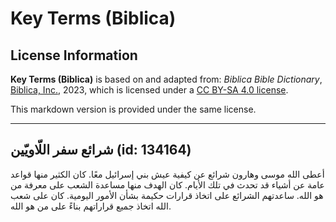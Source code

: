 # Key Terms (Biblica)

## License Information

**Key Terms (Biblica)** is based on and adapted from: _Biblica Bible Dictionary_, [Biblica, Inc.](https://www.biblica.com/), 2023, which is licensed under a [CC BY-SA 4.0 license](https://creativecommons.org/licenses/by-sa/4.0/legalcode.en).

This markdown version is provided under the same license.



--------------------------------

## شرائع سفر اللّاويّين (id: 134164)

أعطى الله موسى وهارون شرائع عن كيفية عيش بني إسرائيل معًا. كان الكثير منها قواعد عامة عن أشياء قد تحدث في تلك الأيام. كان الهدف منها مساعدة الشعب على معرفة من هو الله. ساعدتهم الشرائع على اتخاذ قرارات حكيمة بشأن الأمور اليومية. كان على شعب الله اتخاذ جميع قراراتهم بناءً على من هو الله.


